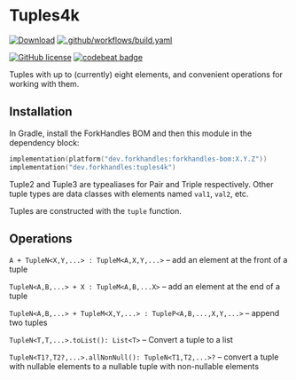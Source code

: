 # Tuples4k

<a href="https://mvnrepository.com/artifact/dev.forkhandles"><img alt="Download" src="https://img.shields.io/maven-central/v/dev.forkhandles/forkhandles-bom"></a>
[![.github/workflows/build.yaml](https://github.com/fork-handles/forkhandles/actions/workflows/build.yaml/badge.svg)](https://github.com/fork-handles/forkhandles/actions/workflows/build.yaml)

<a href="http//www.apache.org/licenses/LICENSE-2.0"><img alt="GitHub license" src="https://img.shields.io/badge/license-Apache%20License%202.0-blue.svg?style=flat"></a>
<a href="https://codebeat.co/projects/github-com-fork-handles-forkhandles-trunk"><img alt="codebeat badge" src="https://codebeat.co/badges/5b369ed4-af27-46f4-ad9c-a307d900617e"></a>

Tuples with up to (currently) eight elements, and convenient operations for working with them.

## Installation

In Gradle, install the ForkHandles BOM and then this module in the dependency block:

```kotlin
implementation(platform("dev.forkhandles:forkhandles-bom:X.Y.Z"))
implementation("dev.forkhandles:tuples4k")
```

Tuple2 and Tuple3 are typealiases for Pair and Triple respectively.  Other tuple types are data classes with elements named `val1`, `val2`, etc.

Tuples are constructed with the `tuple` function.

## Operations

`A + TupleN<X,Y,...> : TupleM<A,X,Y,...>` – add an element at the front of a tuple

`TupleN<A,B,...> + X : TupleM<A,B,...X>` – add an element at the end of a tuple

`TupleN<A,B,...> + TupleM<X,Y,...> : TupleP<A,B,...,X,Y,...>` – append two tuples

`TupleN<T,T,...>.toList(): List<T>` – Convert a tuple to a list

`TupleN<T1?,T2?,...>.allNonNull(): TupleN<T1,T2,...>?` – convert a tuple with nullable elements to a nullable tuple with non-nullable elements
